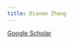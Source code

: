 ```yaml
---
title: Dianmo Zhang
---
```


[Google Scholar](https://scholar.google.com/citations?user=8M8yus4AAAAJ)
